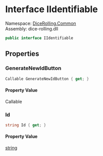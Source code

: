 # <a id="DiceRolling_Common_IIdentifiable"></a> Interface IIdentifiable

Namespace: [DiceRolling.Common](DiceRolling.Common.md)  
Assembly: dice\-rolling.dll  

```csharp
public interface IIdentifiable
```

## Properties

### <a id="DiceRolling_Common_IIdentifiable_GenerateNewIdButton"></a> GenerateNewIdButton

```csharp
Callable GenerateNewIdButton { get; }
```

#### Property Value

 Callable

### <a id="DiceRolling_Common_IIdentifiable_Id"></a> Id

```csharp
string Id { get; }
```

#### Property Value

 [string](https://learn.microsoft.com/dotnet/api/system.string)

